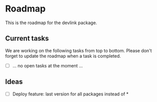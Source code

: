 # Roadmap

This is the roadmap for the devlink package.

## Current tasks

We are working on the following tasks from top to bottom. Please don't forget to update the roadmap when a task is completed.

-   [ ] ... no open tasks at the moment ...

## Ideas

-   [ ] Deploy feature: last version for all packages instead of \*
